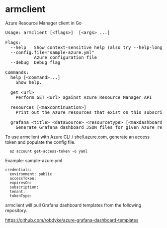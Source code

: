 # armclient
Azure Resource Manager client in Go

<pre>
Usage: armclient [&lt;flags&gt;] <command> [&lt;args&gt; ...]

Flags:
  --help   Show context-sensitive help (also try --help-long and --help-man).
  --config.file="sample-azure.yml"
           Azure configuration file
  --debug  Debug flag

Commands:
  help [&lt;command&gt;...]
    Show help.

  get &lt;url&gt;
    Perform GET &lt;url&gt; against Azure Resource Manager API

  resources [&lt;maxcontinuation&gt;]
    Print out the Azure resources that exist on this subscription

  grafana &lt;title&gt; &lt;dataSource&gt; &lt;resourcetype&gt; [&lt;maxdashboardresource&gt;] [&lt;maxcontinuation&gt;]
    Generate Grafana dashboard JSON files for given Azure resource type
</pre>

To use armclient with Azure CLI / shell.azure.com, generate an access token and populate the config file.

      az account get-access-token -o yaml

Example: sample-azure.yml

    credentials:
      environment: public
      accessToken:
      expiresOn:
      subscription:
      tenant:
      tokenType:


armclient will pull Grafana dashboard templates from the following repository.

https://github.com/robdyke/azure-grafana-dashboard-templates
